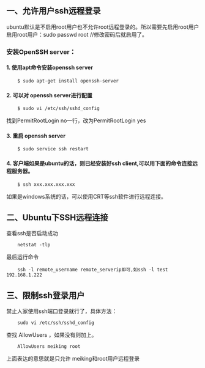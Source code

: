 ## 一、允许用户ssh远程登录

ubuntu默认是不启用root用户也不允许root远程登录的。所以需要先启用root用户
启用root用户：sudo passwd root //修改密码后就启用了。

### 安装OpenSSH server：

#### 1. 使用apt命令安装openssh server

        $ sudo apt-get install openssh-server

#### 2. 可以对 openssh server进行配置

        $ sudo vi /etc/ssh/sshd_config

找到PermitRootLogin no一行，改为PermitRootLogin yes

#### 3. 重启 openssh server

        $ sudo service ssh restart

#### 4. 客户端如果是ubuntu的话，则已经安装好ssh client,可以用下面的命令连接远程服务器。

        $ ssh xxx.xxx.xxx.xxx

如果是windows系统的话，可以使用CRT等ssh软件进行远程连接。

## 二、Ubuntu下SSH远程连接

查看ssh是否启动成功
        
        netstat -tlp

最后运行命令

        ssh -l remote_username remote_serverip即可,如ssh -l test 192.168.1.222

## 三、限制ssh登录用户

禁止人家使用ssh端口登录就行了，具体方法：

        sudo vi /etc/ssh/sshd_config

查找 AllowUsers ，如果没有则加上。

        AllowUsers meiking root

上面表达的意思就是只允许 meiking和root用户远程登录
